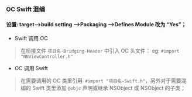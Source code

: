 
### OC Swift 混编

#### 设置: target-->build setting -->Packaging -->Defines Module 改为 “Yes”；

- Swift 调用 OC 

> 在桥接文件 `项目名-Bridging-Header` 中引入 OC 头文件：
eg: `#import "NNViewController.h"`


- OC 调用 Swift

> 在需要调用的 OC 类里引用` #import "项目名-Swift.h"`，另外对于需要混编的 Swift 类里添加 `@objc` 声明或继承 NSObject 或 NSObject 的子类；
